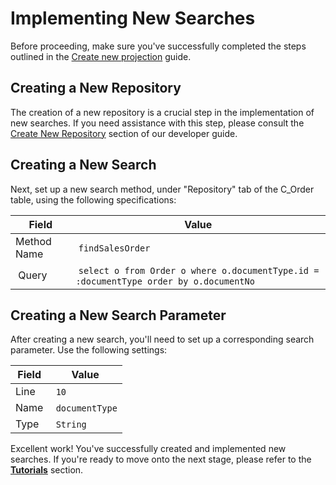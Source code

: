 # Implementing New Searches

Before proceeding, make sure you've successfully completed the steps outlined in the [Create new projection](/docs/developer-guide/etendo-rx/tutorials/making-projections) guide.

## Creating a New Repository

The creation of a new repository is a crucial step in the implementation of new searches. If you need assistance with this step, please consult the [Create New Repository](/docs/developer-guide/etendo-rx/tutorials/creating-repositories) section of our developer guide.

## Creating a New Search

Next, set up a new search method, under "Repository" tab of the C_Order table, using the following specifications:

| Field       | Value                                                                                  |
| ----------- | -------------------------------------------------------------------------------------- |
| Method Name |  `findSalesOrder`                                                                      |
|  Query      |  `select o from Order o where o.documentType.id = :documentType order by o.documentNo` |

## Creating a New Search Parameter

After creating a new search, you'll need to set up a corresponding search parameter. Use the following settings:

| Field | Value           |
| ----- | --------------- |
| Line  |  `10`           |
| Name  |  `documentType` |
| Type  |  `String`       |

Excellent work! You've successfully created and implemented new searches. If you're ready to move onto the next stage, please refer to the [**Tutorials**](/docs/developer-guide/etendo-rx/tutorials) section.